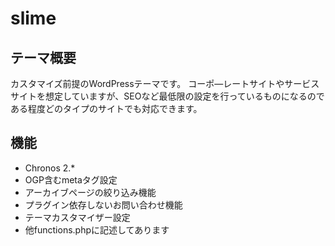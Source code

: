 # slime
## テーマ概要
カスタマイズ前提のWordPressテーマです。
コーポ―レートサイトやサービスサイトを想定していますが、SEOなど最低限の設定を行っているものになるのである程度どのタイプのサイトでも対応できます。

## 機能
* Chronos 2.*
* OGP含むmetaタグ設定
* アーカイブページの絞り込み機能
* プラグイン依存しないお問い合わせ機能
* テーマカスタマイザー設定
* 他functions.phpに記述してあります
